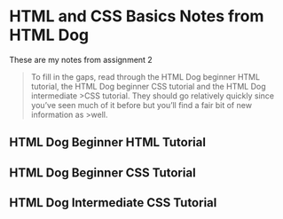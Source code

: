 # HTML and CSS Basics Notes from HTML Dog
These are my notes from assignment 2

>To fill in the gaps, read through the HTML Dog beginner HTML tutorial, the HTML Dog beginner CSS tutorial and the HTML Dog intermediate >CSS tutorial. They should go relatively quickly since you’ve seen much of it before but you’ll find a fair bit of new information as >well.

## HTML Dog Beginner HTML Tutorial

## HTML Dog Beginner CSS Tutorial

## HTML Dog Intermediate CSS Tutorial
